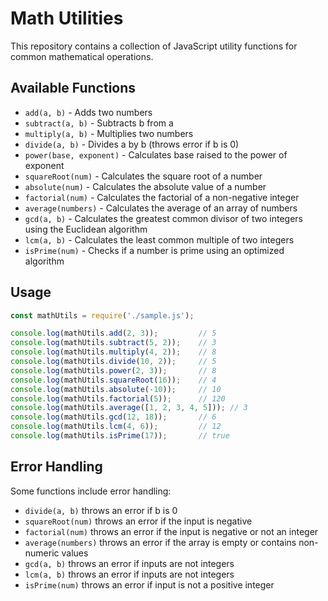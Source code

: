 # Math Utilities

This repository contains a collection of JavaScript utility functions for common mathematical operations.

## Available Functions

- `add(a, b)` - Adds two numbers
- `subtract(a, b)` - Subtracts b from a
- `multiply(a, b)` - Multiplies two numbers
- `divide(a, b)` - Divides a by b (throws error if b is 0)
- `power(base, exponent)` - Calculates base raised to the power of exponent
- `squareRoot(num)` - Calculates the square root of a number
- `absolute(num)` - Calculates the absolute value of a number
- `factorial(num)` - Calculates the factorial of a non-negative integer
- `average(numbers)` - Calculates the average of an array of numbers
- `gcd(a, b)` - Calculates the greatest common divisor of two integers using the Euclidean algorithm
- `lcm(a, b)` - Calculates the least common multiple of two integers
- `isPrime(num)` - Checks if a number is prime using an optimized algorithm

## Usage

```javascript
const mathUtils = require('./sample.js');

console.log(mathUtils.add(2, 3));         // 5
console.log(mathUtils.subtract(5, 2));    // 3
console.log(mathUtils.multiply(4, 2));    // 8
console.log(mathUtils.divide(10, 2));     // 5
console.log(mathUtils.power(2, 3));       // 8
console.log(mathUtils.squareRoot(16));    // 4
console.log(mathUtils.absolute(-10));     // 10
console.log(mathUtils.factorial(5));      // 120
console.log(mathUtils.average([1, 2, 3, 4, 5])); // 3
console.log(mathUtils.gcd(12, 18));       // 6
console.log(mathUtils.lcm(4, 6));         // 12
console.log(mathUtils.isPrime(17));       // true
```

## Error Handling

Some functions include error handling:

- `divide(a, b)` throws an error if b is 0
- `squareRoot(num)` throws an error if the input is negative
- `factorial(num)` throws an error if the input is negative or not an integer
- `average(numbers)` throws an error if the array is empty or contains non-numeric values
- `gcd(a, b)` throws an error if inputs are not integers
- `lcm(a, b)` throws an error if inputs are not integers
- `isPrime(num)` throws an error if input is not a positive integer

<!-- Additional comment to trigger a fresh check run for failing check suites -->
<!-- This comment is added to resolve the failing check suites in PR #120 -->
<!-- Final update to trigger fresh check runs -->
